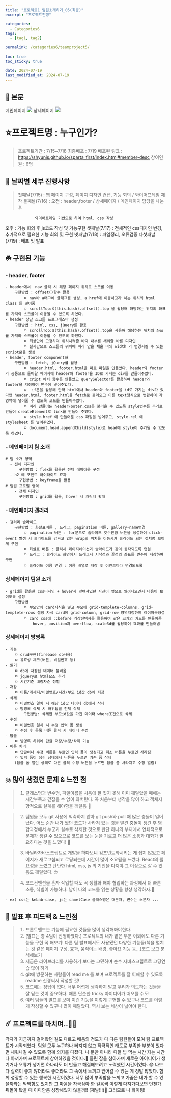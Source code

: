 ```yaml
---
title: "프로젝트1_팀원소개하기_05(최종)"
excerpt: "프로젝트진행"

categories:
  - Categories6
tags:
  - [tag1, tag2]

permalink: /categories6/teamproject5/

toc: true
toc_sticky: true

date: 2024-07-19
last_modified_at: 2024-07-19
---
```


## 🦥 본문

메인페이지
![](https://velog.velcdn.com/images/alice0751/post/f83f9e4c-04ef-4ad2-9faa-eb28b0c776da/image.png)
상세페이지
![](https://velog.velcdn.com/images/alice0751/post/4becd76f-fcb8-4f13-b532-d63eb7b15d73/image.png)

# ⭐️**프로젝트명 : 누구인가?**

> 프로젝트기간 : 7/15~7/18
> 최종배포 : 7/19
> 배포된 링크 : https://shyunis.github.io/sparta_first/index.html#member-desc
> 참여인원 : 6명

## 🌼 날짜별 세부 진행사항

> 첫째날(7/15) : 웹 페이지 구성, 페이지 디자인 컨셉, 기능 회의 / 와이어프레임 제작
> 둘째날(7/16) :
> 오전 : header,footer / 상세페이지 / 메인페이지 담당을 나눈 후

    			 와이어프레임 기반으로 하여 html, css 작성

오후 : 기능 회의 후 js코드 작성 및 기능구현
셋째날(7/17) : 전체적인 css디자인 변경, 추가적으로 필요한 기능 회의 및 구현
넷째날(7/18) : 파일정리, 오류검증
다섯째날(7/19) : 배포 및 발표

## ☘️ 구현된 기능

### - header, footer

    - header에서  nav 클릭 시 해당 페이지 위치로 스크롤 이동
    	구현방법 : offset()함수 활용
        	ㅁ nav바 a태그에 클래그를 생성, a href에 이동하고자 하는 위치의 html class 를 넣어줌
            ㅁ scrollTop:$(this.hash).offset().top 을 활용해 해당하는 위치의 좌표를 가져와 스크롤이 이동될 수 있도록 하였다.
    - header 상단 스크롤 프로그래스바 생성
    	구현방법 : html, css, jQuery를 활용
        	ㅁ scrollTop:$(this.hash).offset().top을 사용해 해당하는 위치의 좌표를 가져와 스크롤이 이동할 수 있도록 하였다.
            ㅁ 최상단에 고정하여 위치시켜줄 바와 내부를 채워줄 바를 디자인
            ㅁ 실시간으로 스크롤의 위치에 따라 안을 채울 바의 width 가 변경시킬 수 있는 script문을 생성
    - header, footer component화
    	구현방법 : fetch, jQuery를 활용
        	ㅁ header.html, footer.html을 따로 파일을 만들었다. header와 footer가 공통으로 들어갈 페이지에 header와 footer을 ID로 가지는 div를 만들어주었다.
            ㅁ cript 에서 함수를 만들었고 querySelector를 활용하여 header와 footer을 지정하여 변수에 넣어주었다.
            ㅁ  if문을 활용해 만약 html에서 header와 footer을 id로 가지는 div가 있다면 header.html, footer.html을 fetch로 불러오고 이를 text형식으로 변환하여 각 영역에 넣어줄 수 있도록 코드를 만들어주었다.
    		ㅁ 미리 만들어둔 headerFooter.css를 불러올 수 있도록 style변수를 추가로 만들어 createElement로 link를 만들어 주었다.
    		ㅁ style.href 에 만들어둔 css 파일을 넣어주고, style.rel 에 stylesheet 를 넣어주었다.
    		ㅁ document.head.appendChild(style)로 head에 style이 추가될 수 있도록 하였다.


### - 메인페이지 팀 소개

    # 팀 소개 영역
      - 전체 디자인
          구현방법 : flex를 활용한 전체 레이아웃 구성
      - h2 에 포인트 하이라이트 효과
          구현방법 : keyframe을 활용
    # 팀원 프로필 영역
    	- 전체 디자인
    	  구현방법 : grid를 활용, hover 시 캐릭터 확대

### - 메인페이지 갤러리

    - 갤러리 슬라이드
    	구현방법 : 화살표버튼 , 드래그, pagination 버튼, gallery-name변경
        	ㅁ pagination 버튼 : for문으로 슬라이드 갯수만큼 버튼을 생성하여 click-event 발생 시 슬라이드를 감싸고 있는 wrap의 위치를 이동시켜 슬라이드 되는 것처럼 보이게 구현
    		ㅁ 화살표 버튼 : 클릭시 페이지네이션과 슬라이드가 같이 동작되도록 연결
            ㅁ 드래그 : 슬라이드 화면에서 드래그시 시작점과 끝점의 좌표를 변수에 저장하여 구현
            ㅁ 슬라이드 이름 변경 : 이름 배열로 저장 후 이벤트마다 변경되도록

### 상세페이지 팀원 소개

    - grid를 활용한 css디자인 + hover시 덮여져있던 사진이 옆으로 밀려나오면서 내용이 보이도록 설정
    	구현방법
        	ㅁ 부모안에 card자식을 넣고 부모에 grid-templete-columns, grid-templete-rows 설정 자식 card에 grid-column, grid-row 영역지정하여 레이아웃형성
            ㅁ card css에 ::before 가상선택자를 활용하여 같은 크기의 카드를 만들어줌
            	hover, position과 overflow, scale3d를 활용하여 효과를 만들어냄


### 상세페이지 방명록

    - 기능
    	ㅁ crud구현(firebase db사용)
    	ㅁ 유효성 체크(버튼, 비밀번호 등)
    - 읽기
    	ㅁ db에 저장된 데이터 불러옴
        ㅁ jquery로 html요소 추가
        ㅁ 시간기준 내림차순 정렬
    - 저장
    	ㅁ 이름/메세지/비밀번호/시간/부모 id값 db에 저장
    - 삭제
    	ㅁ 비밀번호 일치 시 해당 id값 데이터 db에서 삭제
        ㅁ 방명록 삭제 시 하위답글 전체 삭제
        	구현방법: 삭제한 부모id값을 가진 데이터 where조건으로 삭제
    - 수정
    	ㅁ 비밀번호 일치 시 수정 입력 폼 생성
        ㅁ 수정 후 등록 버튼 클릭 시 데이터 수정
    - 답글
    	ㅁ 방명록 하위에 답글 저장/수정/삭제 기능
    - 버튼 처리
    	ㅁ 답글이나 수정 버튼을 누르면 입력 폼이 생성되고 취소 버튼을 누르면 사라짐
        ㅁ 입력 폼이 생긴 상태에서 버튼을 누르면 기존 폼 삭제
        (답글 폼 열린 상태로 다른 글의 수정 버튼을 누르면 답글 폼 사라지고 수정 열림)


## 💥 많이 생겼던 문제 & 느낀 점

> 1. 클래스명과 변수명, 파일이름을 처음에 잘 짓지 못해 이미 깨달았을 때에는 시간부족과 걷잡을 수 없이 와버렸다. 꼭 처음부터 생각을 많이 하고 객체지향적으로 설계를 해야함을 깨달음 🥲

> 2. 팀원들 모두 git 사용에 익숙하지 않아 git push와 pull 때 많은 충돌이 일어났다.
>    어느 순간 내가 썼던 코드가 사라져 있는 것을 발견
>    충돌이 생긴 후 병합과정에서 누군가 실수로 삭제한 것으로 판단
>    하나의 부재에서 연쇄적으로 문제가 생길 수 있으므로 코드를 보는 눈을 기르고 더 많은 소통과 대화가 필요하다는 것을 느꼈다! 🥺

> 3. 바닐라자바스크립트로 개발을 하다보니 컴포넌트화시키는 게 쉽지 않았고 페이지가 새로고침되고 로딩되는데 시간이 많이 소요됨을 느꼈다. React의 필요성을 느꼈고 탄탄한 html, css, js 의 기반을 다져야 그 이상으로 갈 수 있음도 깨달았다. 🤓

> 4. 코드컨벤션을 혼자 작업할 때도 꼭 생활화 해야 협업하는 과정에서 더 빠른 소통, 식별이 가능하다.
>    남이 나의 코드를 읽는 상황을 항상 생각하자.🙌

    - ex) css는 kebab-case, js는 camelCase 클래스명은 대문자, 변수는 소문자 ...

## 👀 발표 후 피드백 & 느낀점

> 1. 프론트엔드는 기능에 필요한 것들을 많이 생각해봐야한다.
> 2. (발표는 총 4팀이 진행하였다.) 프로젝트의 내가 맡은 부분 이외에도 다른 기능들 구현 꼭 해보기!
>    다른 팀 발표에서도 사용됐던 다양한 기능들(책을 펼치는 것 같은 페이지 구성, 효과, 움직이는 배경, 좋아요 기능 등...)코드 보고 분석해보기
> 3. 지금은 라이브러리를 사용하기 보다는 고민하며 순수 자바스크립트로 코딩연습 많이 하기
> 4. git에 방문하는 사람들이 read me 를 보며 프로젝트를 잘 이해할 수 있도록 readme 신경써서 작성할 것!
> 5. 코드에는 정답이 없다. 너무 어렵게 생각하지 말고 우리가 의도하는 것들을 잘 담는 것이 중요하다. 때론 단순한 tricky 아이디어가 떠오를 수도!
> 6. 여러 팀들의 발표를 보며 이런 기능을 이렇게 구현할 수 있구나 코드를 이렇게 작성할 수 있구나 많이 깨달았다. 역시 보는 세상이 넓어야 한다.

## ☄️ 프로젝트를 마치며..🧚‍♀️

각자가 지금까지 걸어왔던 길도 다르고 배움의 정도가 다 다른 팀원들이 모여 팀 프로젝트가 시작되었다.
팀원 모두 누구하나 빠지지 않고 적극적인 태도로 부족한 부분이 있다면 채워나갈 수 있도록 함꼐 의지를 다졌다. 나 뿐만 아니라 다들 밥 먹는 시간 자는 시간 다 아껴가며 프로젝트에 참여하였을 것이다.🤗 졸린 잠을 참아가며 새로운 아이디어가 생기거나 오류가 생기면 하나라도 더 만들고 해결해보려고 노력했던 시간이었다. 😎 나보다 실력이 좋지 않더라도 좋더라도 그 속에서 느끼고 얻어갈 수 있는 게 정말 많았다. 함께 성장할 수 있는 행복한 시간이었다.
너무 많이 부족함을 느끼고 가끔은 내가 할 수 있을까라는 막막함도 있지만 그 마음을 자극삼아 한 걸음씩 이렇게 다져가다보면 언젠가 뒤돌아 봤을 때 이마안큼 성장해있지 않을까!! (제발!!!)🙏
그러므로 나 화이팅!
